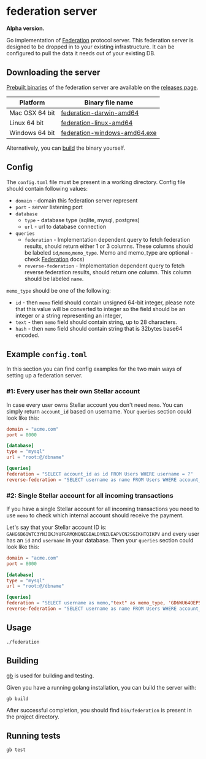 # federation server

**Alpha version.**

Go implementation of [Federation](https://www.stellar.org/developers/learn/concepts/federation.html) protocol server. This federation server is designed to be dropped in to your existing infrastructure. It can be configured to pull the data it needs out of your existing DB.

## Downloading the server
[Prebuilt binaries](https://github.com/stellar/federation/releases) of the federation server are available on the [releases page](https://github.com/stellar/federation/releases).

| Platform       | Binary file name                                                                         |
|----------------|------------------------------------------------------------------------------------------|
| Mac OSX 64 bit | [federation-darwin-amd64](https://github.com/stellar/federation/releases)      |
| Linux 64 bit   | [federation-linux-amd64](https://github.com/stellar/federation/releases)       |
| Windows 64 bit | [federation-windows-amd64.exe](https://github.com/stellar/federation/releases) |

Alternatively, you can [build](#building) the binary yourself.

## Config

The `config.toml` file must be present in a working directory. Config file should contain following values:

* `domain` - domain this federation server represent
* `port` - server listening port
* `database`
  * `type` - database type (sqlite, mysql, postgres)
  * `url` - url to database connection
* `queries`
  * `federation` - Implementation dependent query to fetch federation results, should return either 1 or 3 columns. These columns should be labeled `id`,`memo`,`memo_type`. Memo and memo_type are optional - check [Federation](https://www.stellar.org/developers/learn/concepts/federation.html) docs)
  * `reverse-federation` - Implementation dependent query to fetch reverse federation results, should return one column. This column should be labeled `name`.

`memo_type` should be one of the following:
* `id` - then `memo` field should contain unsigned 64-bit integer, please note that this value will be converted to integer so the field should be an integer or a string representing an integer,
* `text` - then `memo` field should contain string, up to 28 characters.
* `hash` - then `memo` field should contain string that is 32bytes base64 encoded.

## Example `config.toml`
In this section you can find config examples for the two main ways of setting up a federation server.

### #1: Every user has their own Stellar account

In case every user owns Stellar account you don't need `memo`. You can simply return `account_id` based on username. Your `queries` section could look like this:

```toml
domain = "acme.com"
port = 8000

[database]
type = "mysql"
url = "root:@/dbname"

[queries]
federation = "SELECT account_id as id FROM Users WHERE username = ?"
reverse-federation = "SELECT username as name FROM Users WHERE account_id = ?"
```


### #2: Single Stellar account for all incoming transactions

If you have a single Stellar account for all incoming transactions you need to use `memo` to check which internal account should receive the payment.

Let's say that your Stellar account ID is: `GAHG6B6QWTC3YNJIKJYUFGRMQNQNEGBALDYNZUEAPVCN2SGIKHTQIKPV` and every user has an `id` and `username` in your database. Then your `queries` section could look like this:

```toml
domain = "acme.com"
port = 8000

[database]
type = "mysql"
url = "root:@/dbname"

[queries]
federation = "SELECT username as memo,"text" as memo_type, 'GD6WU64OEP5C4LRBH6NK3MHYIA2ADN6K6II6EXPNVUR3ERBXT4AN4ACD' as id FROM Users WHERE username = ?"
reverse-federation = "SELECT username as name FROM Users WHERE account_id = ?"
```

## Usage

```
./federation
```

## Building

[gb](http://getgb.io) is used for building and testing.

Given you have a running golang installation, you can build the server with:

```
gb build
```

After successful completion, you should find `bin/federation` is present in the project directory.

## Running tests

```
gb test
```
